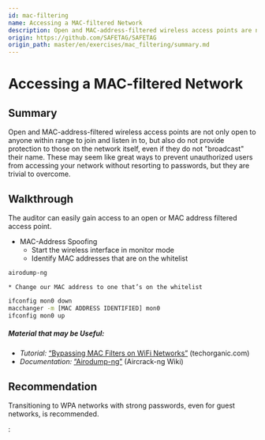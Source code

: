 ```yaml
---
id: mac-filtering
name: Accessing a MAC-filtered Network
description: Open and MAC-address-filtered wireless access points are not only open to anyone within range to join and listen in to,...
origin: https://github.com/SAFETAG/SAFETAG
origin_path: master/en/exercises/mac_filtering/summary.md
---
```

# Accessing a MAC-filtered Network

## Summary

Open and MAC-address-filtered wireless access points are not only open to anyone within range to join and listen in to, but also do not provide protection to those on the network itself, even if they do not "broadcast" their name.  These may seem like great ways to prevent unauthorized users from accessing your network without resorting to passwords, but they are trivial to overcome.




## Walkthrough

The auditor can easily gain access to an open or MAC address filtered access point.

  * MAC-Address Spoofing
    * Start the wireless interface in monitor mode
    * Identify MAC addresses that are on the whitelist

```bash
airodump-ng
```
    * Change our MAC address to one that’s on the whitelist
	
```bash
ifconfig mon0 down
macchanger -m [MAC ADDRESS IDENTIFIED] mon0
ifconfig mon0 up
```

##### Material that may be Useful:

  * *Tutorial:* [“Bypassing MAC Filters on WiFi Networks”](http://blog.techorganic.com/2010/12/21/bypassing-mac-filters-on-wifi-networks/) (techorganic.com)
  * *Documentation:* [“Airodump-ng”](http://www.aircrack-ng.org/doku.php?id=airodump-ng) (Aircrack-ng Wiki)

## Recommendation

Transitioning to WPA networks with strong passwords, even for guest networks, is recommended.  



:[](../references/footnotes.md)
